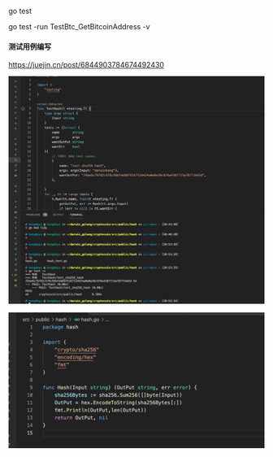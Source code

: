 
go test

go test -run TestBtc_GetBitcoinAddress -v

#### 测试用例编写 

https://juejin.cn/post/6844903784674492430

![](![](2022-01-20-20-26-48.png).png)

![](2022-01-20-20-54-09.png)
